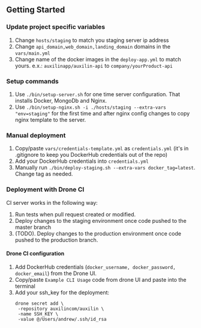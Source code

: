 ## Getting Started

### Update project specific variables

1. Change `hosts/staging` to match you staging server ip address
2. Change `api_domain,web_domain,landing_domain` domains in the `vars/main.yml`
3. Change name of the docker images in the `deploy-app.yml` to match yours. e.x.: `auxilinapp/auxilin-api` to `company/yourProduct-api`

### Setup commands

1. Use `./bin/setup-server.sh` for one time server configuration. That installs Docker, MongoDb and Nginx.
2. Use `./bin/setup-nginx.sh -i ./hosts/staging --extra-vars "env=staging"` for the first time and after nginx config changes to copy nginx template to the server.

### Manual deployment

1. Copy/paste `vars/credentials-template.yml` as `credentials.yml` (it's in .gitignore to keep you DockerHub credentials out of the repo)
2. Add your DockerHub credentials into `credentials.yml`
3. Manually run `./bin/deploy-staging.sh --extra-vars docker_tag=latest`. Change tag as needed.


### Deployment with Drone CI

CI server works in the following way:
1. Run tests when pull request created or modified.
2. Deploy changes to the staging environment once code pushed to the master branch
3. (TODO). Deploy changes to the production environment once code pushed to the production branch.

#### Drone CI configuration

1. Add DockerHub credentials (`docker_username, docker_password, docker_email`) from the Drone UI.
2. Copy/paste `Example CLI Usage` code from drone UI and paste into the terminal
3. Add your ssh_key for the deployment:
    ```
    drone secret add \
     -repository auxilincom/auxilin \
     -name SSH_KEY \
     -value @/Users/andrew/.ssh/id_rsa
    ```
